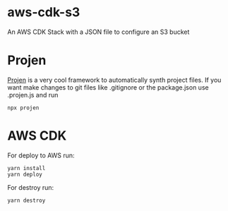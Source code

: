 # aws-cdk-s3

An AWS CDK Stack with a JSON file to configure an S3 bucket

# Projen

[Projen](https://github.com/projen/projen) is a very cool framework to automatically synth project files. If you want make changes to git files like .gitignore or the package.json use .projen.js and run

```
npx projen
```

# AWS CDK

For deploy to AWS run:

```
yarn install
yarn deploy
```

For destroy run:

```
yarn destroy
```
